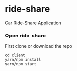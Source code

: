 # ride-share

Car Ride-Share Application

### Open ride-share

First clone or download the repo
```
cd client
yarn/npm install
yarn/npm start
```

